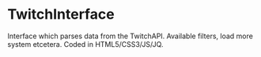 # TwitchInterface
Interface which parses data from the TwitchAPI. Available filters, load more system etcetera. Coded in HTML5/CSS3/JS/JQ.
